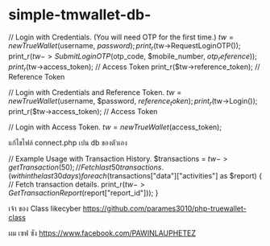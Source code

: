 # simple-tmwallet-db-


// Login with Credentials. (You will need OTP for the first time.)
$tw = new TrueWallet($username, $password);
print_r($tw->RequestLoginOTP());
print_r($tw->SubmitLoginOTP($otp_code, $mobile_number, $otp_reference));
print_r($tw->access_token); // Access Token
print_r($tw->reference_token); // Reference Token

// Login with Credentials and Reference Token.
$tw = new TrueWallet($username, $password, $reference_token);
print_r($tw->Login());
print_r($tw->access_token); // Access Token

// Login with Access Token.
$tw = new TrueWallet($access_token);

แก้ไขไฟล์ connect.php เปน db ของตัวเอง





// Example Usage with Transaction History.
$transactions = $tw->getTransaction(50); // Fetch last 50 transactions. (within the last 30 days)
foreach ($transactions["data"]["activities"] as $report) {
	// Fetch transaction details.
	print_r($tw->GetTransactionReport($report["report_id"]));
}


เจ้า ของ Class likecyber https://github.com/parames3010/php-truewallet-class


ผม เซฟ ซัง https://www.facebook.com/PAWINLAUPHETEZ
